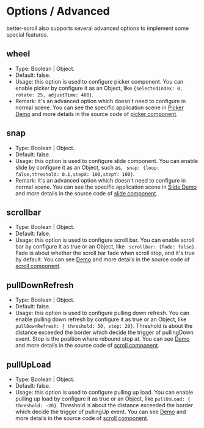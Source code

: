 # Options / Advanced

better-scroll also supports several advanced options to implement some special features.

## wheel
   - Type: Boolean | Object.
   - Default: false.
   - Usage: this option is used to configure picker component. You can enable picker by configure it as an Object, like `{selectedIndex: 0,
  rotate: 25, adjustTime: 400}`.
   - Remark: it's an advanced option which doesn't need to configure in normal scene. You can see the specific application scene in [Picker Demo](https://ustbhuangyi.github.io/better-scroll/#/examples/picker) and more details in the source code of [picker component](https://github.com/ustbhuangyi/better-scroll/blob/master/example/components/picker/picker.vue).

## snap
   - Type: Boolean | Object.
   - Default: false.
   - Usage: this option is used to configure slide component. You can enable slide by configure it as an Object, such as, ` snap: {loop: false,threshold: 0.1,stepX: 100,stepY: 100}`.
   - Remark: it's an advanced option which doesn't need to configure in normal scene. You can see the specific application scene in [Slide Demo](https://ustbhuangyi.github.io/better-scroll/#/examples/slide) and more details in the source code of [slide component](https://github.com/ustbhuangyi/better-scroll/blob/master/example/components/slide/slide.vue).

## scrollbar
   - Type: Boolean | Object.
   - Default: false.
   - Usage: this option is used to configure scroll bar. You can enable scroll bar by configure it as true or an Object, like ` scrollbar: {fade: false}`. Fade is about whether the scroll bar fade when scroll stop, and it's true by default. You can see [Demo](https://ustbhuangyi.github.io/better-scroll/#/examples/vertical-scroll) and more details in the source code of [scroll component](https://github.com/ustbhuangyi/better-scroll/blob/master/example/components/scroll/scroll.vue).

## pullDownRefresh
   - Type: Boolean | Object.
   - Default: false.
   - Usage: this option is used to configure pulling down refresh. You can enable pulling down refresh by configure it as true or an Object, like `pullDownRefresh: { threshold: 50, stop: 20}`. Threshold is about the distance exceeded the border which decide the trigger of pullingDown event. Stop is the position where rebound stop at. You can see [Demo](https://ustbhuangyi.github.io/better-scroll/#/examples/vertical-scroll) and more details in the source code of [scroll component](https://github.com/ustbhuangyi/better-scroll/blob/master/example/components/scroll/scroll.vue).

## pullUpLoad
   - Type: Boolean | Object.
   - Default: false.
   - Usage: this option is used to configure pulling up load. You can enable pulling up load by configure it as true or an Object, like `pullUoLoad: { threshold: -20}`. Threshold is about the distance exceeded the border which decide the trigger of pullingUp event. You can see [Demo](https://ustbhuangyi.github.io/better-scroll/#/examples/vertical-scroll) and more details in the source code of [scroll component](https://github.com/ustbhuangyi/better-scroll/blob/master/example/components/scroll/scroll.vue).

